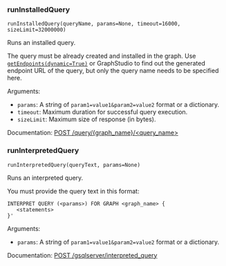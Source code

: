 ### runInstalledQuery
`runInstalledQuery(queryName, params=None, timeout=16000, sizeLimit=32000000)`

Runs an installed query.

The query must be already created and installed in the graph.
Use [`getEndpoints(dynamic=True)`](#getEndpoints) or GraphStudio to find out the generated endpoint URL of the query, but only the query name needs to be specified here.

Arguments:
- `params`:    A string of `param1=value1&param2=value2` format or a dictionary.
- `timeout`:   Maximum duration for successful query execution.
- `sizeLimit`: Maximum size of response (in bytes).

Documentation: [POST /query/{graph_name}/<query_name>](https://docs.tigergraph.com/dev/gsql-ref/querying/query-operations#running-a-query)

### runInterpretedQuery
`runInterpretedQuery(queryText, params=None)`

Runs an interpreted query.

You must provide the query text in this format:
```
INTERPRET QUERY (<params>) FOR GRAPH <graph_name> {
   <statements>
}'
```

Arguments:
- `params`:    A string of `param1=value1&param2=value2` format or a dictionary.

Documentation: [POST /gsqlserver/interpreted_query](https://docs.tigergraph.com/dev/restpp-api/built-in-endpoints#post-gsqlserver-interpreted_query-run-an-interpreted-query)